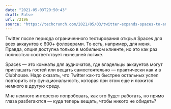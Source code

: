 ```yaml
---
date: "2021-05-03T20:50:43"
draft: False
url: /2196
source: "https://techcrunch.com/2021/05/03/twitter-expands-spaces-to-anyone-with-600-followers-details-plans-for-tickets-reminders-and-more/"
---
```


Twitter после периода  ограниченного тестирования открыл Spaces для всех аккаунтов с 600+ фоловерами. То есть, например, для меня. Правда, опция доступна только в мобильном клиенте, но это как раз полностью соответствует нынешней логике.

Spaces — это комнаты для аудиочатов, где владельцы аккаунтов могут приглашать гостей или вещать самостоятельно — практически как и в Clubhouse. Надо сказать, что Twitter как-то быстрее остальных успел повторить эту функциональность, которая при этом еще и ложится немного в другую среду. 

Мне немного интересно попробовать, как это будет работать, но прямо глаза разбегаются — куда теперь вещать, чтобы никого не обидеть?
